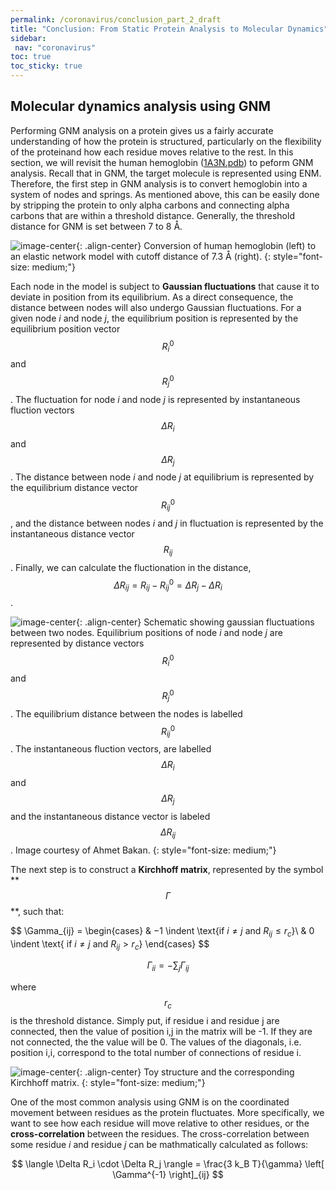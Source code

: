 ```yaml
---
permalink: /coronavirus/conclusion_part_2_draft
title: "Conclusion: From Static Protein Analysis to Molecular Dynamics"
sidebar:
 nav: "coronavirus"
toc: true
toc_sticky: true
---
```


<!--
The following parts come directly after "Modeling protein bonds using tiny springs", before the tutorial.
-->

## Molecular dynamics analysis using GNM

Performing GNM analysis on a protein gives us a fairly accurate understanding of how the protein is structured, particularly on the flexibility of the proteinand how each residue moves relative to the rest. In this section, we will revisit the human hemoglobin (<a href="https://www.rcsb.org/structure/1a3n" target="_blank">1A3N.pdb</a>) to peform GNM analysis. Recall that in GNM, the target molecule is represented using ENM. Therefore, the first step in GNM analysis is to convert hemoglobin into a system of nodes and springs. As mentioned above, this can be easily done by stripping the protein to only alpha carbons and connecting alpha carbons that are within a threshold distance. Generally, the threshold distance for GNM is set between 7 to 8 Å.

<!--
Study by Kundu et al. showing that 7.3 Å being the optimal cutoff across a set of 113 proteins.
-->

![image-center](../assets/images/hemoglobin_enm.png){: .align-center}
Conversion of human hemoglobin (left) to an elastic network model with cutoff distance of 7.3 Å (right).
{: style="font-size: medium;"}

Each node in the model is subject to **Gaussian fluctuations** that cause it to deviate in position from its equilibrium. As a direct consequence, the distance between nodes will also undergo Gaussian fluctuations. For a given node *i* and node *j*, the equilibrium position is represented by the equilibrium position vector $$ R_i^0 $$ and $$ R_j^0 $$. The fluctuation for node *i* and node *j* is represented by instantaneous fluction vectors $$ \Delta R_i $$ and $$ \Delta R_j $$. The distance between node *i* and node *j* at equilibrium is represented by the equilibrium distance vector $$ R_{ij}^0 $$, and the distance between nodes *i* and *j* in fluctuation is represented by the instantaneous distance vector $$ R_{ij} $$. Finally, we can calculate the fluctionation in the distance, $$ \Delta R_{ij} = R_{ij} - R_{ij}^0 = \Delta R_j - \Delta R_i $$.

![image-center](../assets/images/gaussian_fluctuations.png){: .align-center}
Schematic showing gaussian fluctuations between two nodes. Equilibrium positions of node *i* and node *j* are represented by distance vectors $$ R_i^0 $$ and $$ R_j^0 $$. The equilibrium distance between the nodes is labelled $$ R_{ij}^0 $$. The instantaneous fluction vectors, are labelled $$ \Delta R_i $$ and $$ \Delta R_j $$ and the instantaneous distance vector is labeled $$ \Delta R_{ij} $$. Image courtesy of Ahmet Bakan.
{: style="font-size: medium;"}

The next step is to construct a **Kirchhoff matrix**, represented by the symbol ** $$ \Gamma $$ **, such that:

$$ \Gamma_{ij} = \begin{cases} & $-1$ \indent \text{if $i \neq j$ and $R_{ij} \leq r_c$}\\ &  0 \indent \text{ if $i \neq j$ and $R_{ij} > r_c$} \end{cases} $$

$$ \Gamma_{ii} = -\sum_j \Gamma_{ij} $$

<!--
In case latex doesn't work, use these embeds

<a href="https://www.codecogs.com/eqnedit.php?latex=\inline&space;\Gamma_{ij}&space;=&space;\begin{cases}&space;&&space;$-1$&space;\indent&space;\text{if&space;$i&space;\neq&space;j$&space;and&space;$R_{ij}&space;\leq&space;r_c$}\\&space;&&space;0&space;\indent&space;\text{&space;if&space;$i&space;\neq&space;j$&space;and&space;$R_{ij}&space;>&space;r_c$}&space;\end{cases}" target="_blank"><img src="https://latex.codecogs.com/gif.latex?\inline&space;\Gamma_{ij}&space;=&space;\begin{cases}&space;&&space;$-1$&space;\indent&space;\text{if&space;$i&space;\neq&space;j$&space;and&space;$R_{ij}&space;\leq&space;r_c$}\\&space;&&space;0&space;\indent&space;\text{&space;if&space;$i&space;\neq&space;j$&space;and&space;$R_{ij}&space;>&space;r_c$}&space;\end{cases}" title="\Gamma_{ij} = \begin{cases} & $-1$ \indent \text{if $i \neq j$ and $R_{ij} \leq r_c$}\\ & 0 \indent \text{ if $i \neq j$ and $R_{ij} > r_c$} \end{cases}" /></a>

<a href="https://www.codecogs.com/eqnedit.php?latex=\inline&space;\Gamma_{ii}&space;=&space;-\sum_j&space;\Gamma_{ij}" target="_blank"><img src="https://latex.codecogs.com/gif.latex?\inline&space;\Gamma_{ii}&space;=&space;-\sum_j&space;\Gamma_{ij}" title="\Gamma_{ii} = -\sum_j \Gamma_{ij}" /></a>
-->

where $$r_c$$ is the threshold distance. Simply put, if residue i and residue j are connected, then the value of position i,j in the matrix will be -1. If they are not connected, the the value will be 0. The values of the diagonals, i.e. position i,i, correspond to the total number of connections of residue i. 

![image-center](../assets/images/kirchhoff_example.png){: .align-center}
Toy structure and the corresponding Kirchhoff matrix.
{: style="font-size: medium;"}

One of the most common analysis using GNM is on the coordinated movement between residues as the protein fluctuates. More specifically, we want to see how each residue will move relative to other residues, or the **cross-correlation** between the residues. The cross-correlation between some residue *i* and residue *j* can be mathmatically calculated as follows:

$$ \langle \Delta R_i \cdot \Delta R_j \rangle = \frac{3 k_B T}{\gamma} \left[ \Gamma^{-1} \right]_{ij} $$





